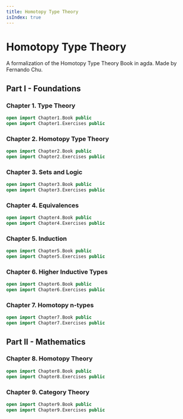 ```yaml
---
title: Homotopy Type Theory
isIndex: true
---
```


<!--
```agda
module index where
```
-->

# Homotopy Type Theory

A formalization of the Homotopy Type Theory Book in agda.
Made by Fernando Chu.

## Part I - Foundations

### Chapter 1. Type Theory

```agda
open import Chapter1.Book public
open import Chapter1.Exercises public
```

### Chapter 2. Homotopy Type Theory

```agda
open import Chapter2.Book public
open import Chapter2.Exercises public
```

### Chapter 3. Sets and Logic

```agda
open import Chapter3.Book public
open import Chapter3.Exercises public
```

### Chapter 4. Equivalences

```agda
open import Chapter4.Book public
open import Chapter4.Exercises public
```

### Chapter 5. Induction

```agda
open import Chapter5.Book public
open import Chapter5.Exercises public
```

### Chapter 6. Higher Inductive Types

```agda
open import Chapter6.Book public
open import Chapter6.Exercises public
```

### Chapter 7. Homotopy n-types

```agda
open import Chapter7.Book public
open import Chapter7.Exercises public
```

## Part II - Mathematics

### Chapter 8. Homotopy Theory

```agda
open import Chapter8.Book public
open import Chapter8.Exercises public
```

### Chapter 9. Category Theory

```agda
open import Chapter9.Book public
open import Chapter9.Exercises public
```

